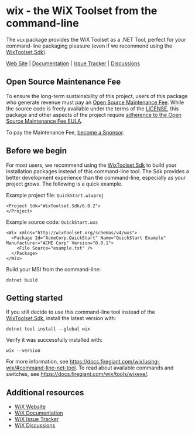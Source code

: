 # wix - the WiX Toolset from the command-line

The `wix` package provides the WiX Toolset as a .NET Tool, perfect for your command-line packaging pleasure (even if we recommend using the [WixToolset.Sdk][sdk]).

[Web Site][web] | [Documentation][docs] | [Issue Tracker][issues] | [Discussions][discussions]


## Open Source Maintenance Fee

To ensure the long-term sustainability of this project, users of this package who generate revenue must pay an [Open Source Maintenance Fee][osmf]. While the source code is freely available under the terms of the [LICENSE][license], this package and other aspects of the project require [adherence to the Open Source Maintenance Fee EULA][eula].

To pay the Maintenance Fee, [become a Sponsor](https://github.com/sponsors/wixtoolset).


## Before we begin

For most users, we recommend using the [WixToolset.Sdk][sdk] to build your installation packages instead of this command-line tool. The Sdk provides a better development experience than the command-line, especially as your project grows. The following is a quick example.

Example project file: `QuickStart.wixproj`
```
<Project Sdk="WixToolset.Sdk/6.0.2">
</Project>
```

Example source code: `QuickStart.wxs`
```
<Wix xmlns="http://wixtoolset.org/schemas/v4/wxs">
  <Package Id="AcmeCorp.QuickStart" Name="QuickStart Example" Manufacturer="ACME Corp" Version="0.0.1">
    <File Source="example.txt" />
  </Package>
</Wix>
```

Build your MSI from the command-line:
```
dotnet build
```


## Getting started

If you still decide to use this command-line tool instead of the [WixToolset.Sdk][sdk], install the latest version with:

```
dotnet tool install --global wix
```

Verify it was successfully installed with:

```
wix --version
```

For more information, see https://docs.firegiant.com/wix/using-wix/#command-line-net-tool. To read about available commands and switches, see https://docs.firegiant.com/wix/tools/wixexe/.


## Additional resources

* [WiX Website][web]
* [WiX Documentation][docs]
* [WiX Issue Tracker][issues]
* [WiX Discussions][discussions]


[web]: https://www.firegiant.com/wixtoolset/
[docs]: https://docs.firegiant.com/wixtoolset/
[issues]: https://github.com/wixtoolset/issues/issues
[discussions]: https://github.com/orgs/wixtoolset/discussions
[sdk]: https://www.nuget.org/packages/WixToolset.Sdk/
[osmf]: https://opensourcemaintenancefee.org/
[license]: https://github.com/wixtoolset/wix/blob/main/LICENSE.TXT
[eula]: https://github.com/wixtoolset/wix/blob/main/OSMFEULA.txt
